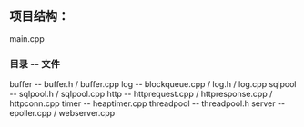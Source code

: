 ## 项目结构：
main.cpp
### 目录 -- 文件
buffer -- buffer.h / buffer.cpp
log  -- blockqueue.cpp / log.h / log.cpp
sqlpool -- sqlpool.h / sqlpool.cpp
http -- httprequest.cpp / httpresponse.cpp / httpconn.cpp
timer -- heaptimer.cpp
threadpool -- threadpool.h
server -- epoller.cpp / webserver.cpp
